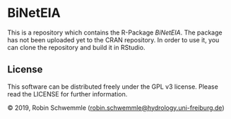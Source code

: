 # BiNetEIA

This is a repository which contains the R-Package *BiNetEIA*. The package has not been uploaded yet to the CRAN repository. In order to use it, you can clone the repository and build it in RStudio.

## License
This software can be distributed freely under the GPL v3 license. Please read the LICENSE for further information.

© 2019, Robin Schwemmle (<robin.schwemmle@hydrology.uni-freiburg.de>)
